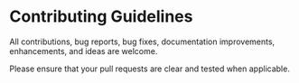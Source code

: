 # Contributing Guidelines

All contributions, bug reports, bug fixes, documentation improvements, enhancements, and ideas are welcome.

Please ensure that your pull requests are clear and tested when applicable.

